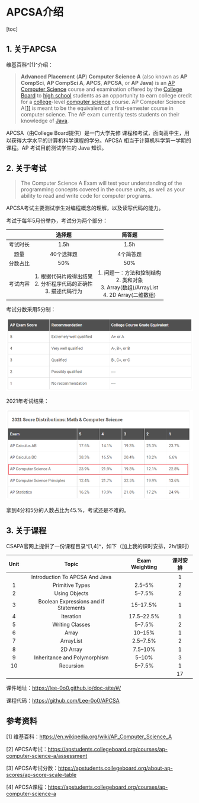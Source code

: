 # APCSA介绍

[toc]

## 1. 关于APCSA

维基百科^[1]^介绍：

> **Advanced Placement** (**AP**) **Computer Science A** (also known as **AP CompSci**, **AP CompSci A**, **APCS**, **APCSA**, or **AP Java**) is an [AP Computer Science](https://en.wikipedia.org/wiki/AP_Computer_Science) course and examination offered by the [College Board](https://en.wikipedia.org/wiki/College_Board) to [high school](https://en.wikipedia.org/wiki/High_school) students as an opportunity to earn college credit for a [college](https://en.wikipedia.org/wiki/College)-level [computer science](https://en.wikipedia.org/wiki/Computer_science) course. AP Computer Science A[[1\]](https://en.wikipedia.org/wiki/AP_Computer_Science_A#cite_note-1) is meant to be the equivalent of a first-semester course in computer science. The AP exam currently tests students on their knowledge of [Java](https://en.wikipedia.org/wiki/Java_(programming_language)).

APCSA（由College Board提供）是一门大学先修 课程和考试，面向高中生，用以获得大学水平的计算机科学课程的学分。APCSA 相当于计算机科学第一学期的课程。AP 考试目前测试学生的 Java 知识。



## 2. 关于考试

> The Computer Science A Exam will test your understanding of the programming concepts covered in the course units, as well as your ability to read and write code for computer programs.

APCSA考试主要测试学生对编程概念的理解，以及读写代码的能力。

考试于每年5月份举办，考试分为两个部分：

|          |                            选择题                            |                            简答题                            |
| :------: | :----------------------------------------------------------: | :----------------------------------------------------------: |
| 考试时长 |                             1.5h                             |                             1.5h                             |
|   题量   |                          40个选择题                          |                          4个简答题                           |
| 分数占比 |                             50%                              |                             50%                              |
| 考试内容 | 1. 根据代码片段得出结果<br />2. 分析程序代码的正确性<br />3. 描述代码行为 | 1. 问题一：方法和控制结构<br />2. 类和对象<br />3. Array(数组)/ArrayList<br />4. 2D Array(二维数组) |

考试分数采用5分制：

![image-20220702215035911](img/APCSA介绍/image-20220702215035911.png)

2021年考试结果：

![image-20220702215225110](img/APCSA介绍/image-20220702215225110.png)

拿到4分和5分的人数占比为45.%，考试还是不难的。



## 3. 关于课程

CSAPA官网上提供了一份课程目录^[1,4]^，如下（加上我的课时安排，2h/课时）

| Unit |                 Topic                 | Exam Weighting | 课时安排 |
| :--: | :-----------------------------------: | :------------: | :------: |
|      |    Introduction To APCSA And Java     |                |    1     |
|  1   |            Primitive Types            |     2.5–5%     |    2     |
|  2   |             Using Objects             |     5–7.5%     |    2     |
|  3   | Boolean Expressions and if Statements |    15–17.5%    |    1     |
|  4   |               Iteration               |   17.5–22.5%   |    1     |
|  5   |            Writing Classes            |     5–7.5%     |    2     |
|  6   |                 Array                 |     10–15%     |    1     |
|  7   |               ArrayList               |    2.5–7.5%    |    2     |
|  8   |               2D Array                |    7.5–10%     |    1     |
|  9   |     Inheritance and Polymorphism      |     5–10%      |    3     |
|  10  |               Recursion               |     5–7.5%     |    1     |
|      |                                       |                |    17    |

课件地址：https://lee-0o0.github.io/doc-site/#/

课程代码：https://github.com/Lee-0o0/APCSA



## 参考资料

[1] 维基百科：https://en.wikipedia.org/wiki/AP_Computer_Science_A

[2] APCSA考试：https://apstudents.collegeboard.org/courses/ap-computer-science-a/assessment

[3] APCSA考试分数：https://apstudents.collegeboard.org/about-ap-scores/ap-score-scale-table

[4] APCSA课程：https://apstudents.collegeboard.org/courses/ap-computer-science-a